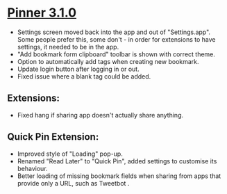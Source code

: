# [Pinner 3.1.0](https://itunes.apple.com/app/pinner-social-bookmarking/id591613202)

- Settings screen moved back into the app and out of "Settings.app". Some people prefer this, some don't - in order for extensions to have settings, it needed to be in the app.
- "Add bookmark form clipboard" toolbar is shown with correct theme.
- Option to automatically add tags when creating new bookmark.
- Update login button after logging in or out.
- Fixed issue where a blank tag could be added.

## Extensions:
- Fixed hang if sharing app doesn't actually share anything. 

## Quick Pin Extension:
- Improved style of "Loading" pop-up.
- Renamed "Read Later" to "Quick Pin", added settings to customise its behaviour.
- Better loading of missing bookmark fields when sharing from apps that provide only a URL, such as Tweetbot .
